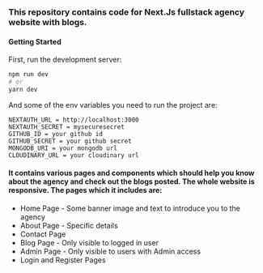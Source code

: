 ### This repository contains code for Next.Js fullstack agency website with blogs.

#### Getting Started

First, run the development server:

```bash
npm run dev
# or
yarn dev
```

And some of the env variables you need to run the project are:
```
NEXTAUTH_URL = http://localhost:3000
NEXTAUTH_SECRET = mysecuresecret
GITHUB_ID = your github id
GITHUB_SECRET = your github secret
MONGODB_URI = your mongodb url
CLOUDINARY_URL = your cloudinary url
```

#### It contains various pages and components which should help you know about the agency and check out the blogs posted. The whole website is responsive. The pages which it includes are:
* Home Page - Some banner image and text to introduce you to the agency
* About Page - Specific details
* Contact Page
* Blog Page - Only visible to logged in user 
* Admin Page - Only visible to users with Admin access
* Login and Register Pages
